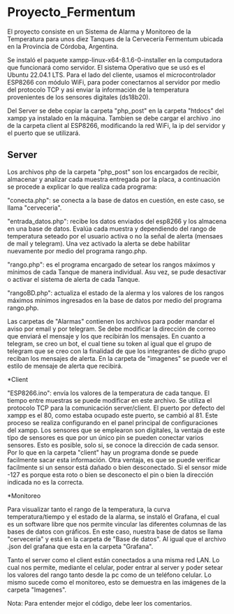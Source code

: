 # Proyecto_Fermentum
El proyecto consiste en un Sistema de Alarma y Monitoreo de la Temperatura para unos diez Tanques de la Cervecería Fermentum ubicada en la Provincia de Córdoba, Argentina.

Se instaló el paquete xampp-linux-x64-8.1.6-0-installer en la computadora que funcionará como servidor. El sistema Operativo que se usó es el Ubuntu 22.04.1 LTS. Para el lado del cliente, usamos el microcontrolador ESP8266 con módulo WiFi, para poder conectarnos al servidor por medio del protocolo TCP y asi enviar la información de la temperatura provenientes de los sensores digitales (ds18b20).

Del Server se debe copiar la carpeta "php_post" en la carpeta "htdocs" del xampp ya instalado en la máquina. Tambien se debe cargar el archivo .ino de la carpeta client al ESP8266, modificando la red WiFi, la ip del servidor y el puerto que se utilizará.

## Server

Los archivos php de la carpeta "php_post" son los encargados de recibir, almacenar y analizar cada muestra entregada por la placa, a continuación se procede a explicar lo que realiza cada programa:

"conecta.php": se conecta a la base de datos en cuestión, en este caso, se llama "cerveceria".

"entrada_datos.php": recibe los datos enviados del esp8266 y los almacena en una base de datos. Evalúa cada muestra y dependiendo del rango de temperatura seteado por el usuario activa o no la señal de alerta (mensaes de mail y telegram). Una vez activado la alerta se debe habilitar nuevamente por medio del programa rango.php.

"rango.php": es el programa encargado de setear los rangos máximos y mínimos de cada Tanque de manera individual. Asu vez, se pude desactivar o activar el sistema de alerta de cada Tanque.

"rangoBD.php": actualiza el estado de la alerma y los valores de los rangos máximos mínimos ingresados en la base de datos por medio del programa rango.php.

Las carpetas de "Alarmas" contienen los archivos para poder mandar el aviso por email y por telegram. Se debe modificar la dirección de correo que enviará el mensaje y los que recibirán los mensajes. En cuanto a telegram, se creo un bot, el cual tiene su token al igual que el grupo de telegram que se creo con la finalidad de que los integrantes de dicho grupo reciban los mensajes de alerta. En la carpeta de "imagenes" se puede ver el estilo de mensaje de alerta que recibirá.

*Client

"ESP8266.ino": envía los valores de la temperatura de cada tanque. El tiempo entre muestras se puede modificar en este archivo. Se utiliza el protocolo TCP para la comunicación server/client. El puerto por defecto del xampp es el 80, como estaba ocupado este puerto, se cambió al 81. Este proceso se realiza configurando en el panel principal de configuraciones del xampp. Los sensores que se emplearon son digitales, la ventaja de este típo de sensores es que por un único pin se pueden conectar varios sensores. Esto es posible, solo si, se conoce la dirección de cada sensor. Por lo que en la carpeta "client" hay un programa donde se puede facilmente sacar esta información. Otra ventaja, es que se puede verificar facilmente si un sensor está dañado o bien desconectado. Si el sensor mide -127 es porque esta roto o bien se desconecto el pin o bien la dirección indicada no es la correcta.

*Monitoreo

Para visualizar tanto el rango de la temperatura, la curva temperatura/tiempo y el estado de la alarma, se instaló el Grafana, el cual es un software libre que nos permite vincular las diferentes columnas de las bases de datos con gráficos. En este caso, nuestra base de datos se llama "cervecería" y está en la carpeta de "Base de datos". Al igual que el archivo .json del grafana que esta en la carpeta "Grafana".

Tanto el server como el client están conectados a una misma red LAN. Lo cual nos permite, mediante el celular, poder entrar al server y poder setear los valores del rango tanto desde la pc como de un teléfono celular. Lo mismo sucede como el monitoreo, esto se demuestra en las imágenes de la carpeta "Imagenes".

Nota: Para entender mejor el código, debe leer los comentarios.
